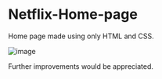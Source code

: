 # Netflix-Home-page
Home page made using only HTML and CSS.


![image](https://user-images.githubusercontent.com/56268987/121399878-846c2000-c974-11eb-847f-95c92508e572.png)


Further improvements would be appreciated.
